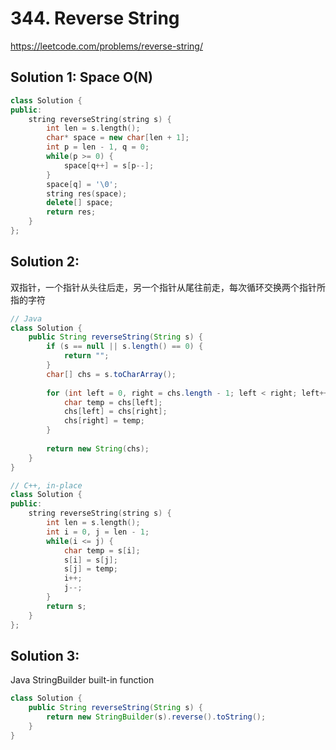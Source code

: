 # 344. Reverse String
https://leetcode.com/problems/reverse-string/

## Solution 1: Space O(N)
```cpp
class Solution {
public:
    string reverseString(string s) {
        int len = s.length();
        char* space = new char[len + 1];
        int p = len - 1, q = 0;
        while(p >= 0) {
            space[q++] = s[p--];
        }
        space[q] = '\0';
        string res(space);
        delete[] space;
        return res;
    }
};
```

## Solution 2:
双指针，一个指针从头往后走，另一个指针从尾往前走，每次循环交换两个指针所指的字符
```java
// Java
class Solution {
    public String reverseString(String s) {
        if (s == null || s.length() == 0) {
            return "";
        }
        char[] chs = s.toCharArray();
        
        for (int left = 0, right = chs.length - 1; left < right; left++, right--) {
            char temp = chs[left];
            chs[left] = chs[right];
            chs[right] = temp;
        }
        
        return new String(chs);
    }
}
```

```cpp
// C++, in-place
class Solution {
public:
    string reverseString(string s) {
        int len = s.length();
        int i = 0, j = len - 1;
        while(i <= j) {
            char temp = s[i];
            s[i] = s[j];
            s[j] = temp;
            i++;
            j--;
        }
        return s;
    }
};
```

## Solution 3:
Java StringBuilder built-in function
```java
class Solution {
    public String reverseString(String s) {
        return new StringBuilder(s).reverse().toString();
    }
}
```
